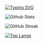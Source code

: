 [![Typing SVG](https://readme-typing-svg.herokuapp.com?font=Fira+Code&weight=500&size=23&pause=1000&color=EE1500&background=191CFF00&width=1750&lines="If+you+want+to+overcome+the+whole+world,+overcome+yourself"+By+Fyodor+Dostoyevsky)](https://git.io/typing-svg)

![Github Stats](https://github-readme-stats.vercel.app/api?username=chadlikouider&show_icons=true&hide_border=true&hide=contribs,prs&count_private=true&theme=dracula)

![GitHub Streak](http://github-readme-streak-stats.herokuapp.com?user=chadlikouider&theme=neon-dark&hide_border=true)

[![Top Langs](https://github-readme-stats.vercel.app/api/top-langs/?username=chadlikouider)](https://github.com/anuraghazra/github-readme-stats)
